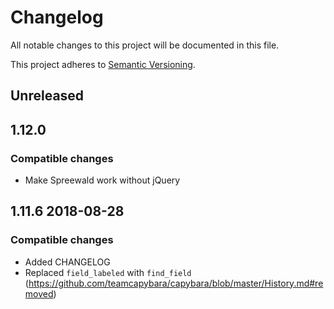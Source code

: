 # Changelog
All notable changes to this project will be documented in this file.

This project adheres to [Semantic Versioning](http://semver.org/spec/v2.0.0.html).


## Unreleased

## 1.12.0

### Compatible changes
- Make Spreewald work without jQuery

## 1.11.6 2018-08-28

### Compatible changes
- Added CHANGELOG
- Replaced `field_labeled` with `find_field` (https://github.com/teamcapybara/capybara/blob/master/History.md#removed)

